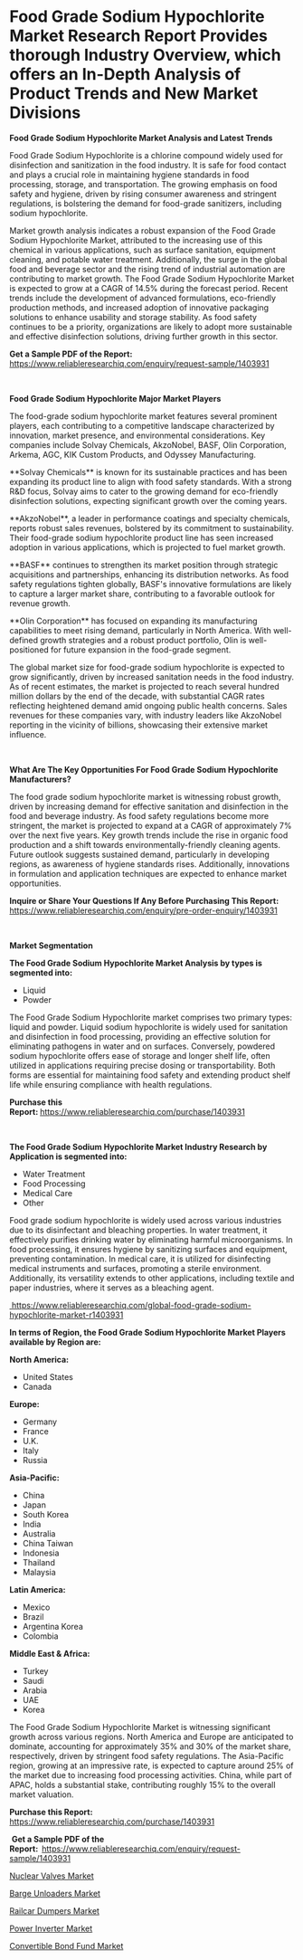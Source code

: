 <p><h1>Food Grade Sodium Hypochlorite Market Research Report Provides thorough Industry Overview, which offers an In-Depth Analysis of Product Trends and New Market Divisions</h1></p><p><strong>Food Grade Sodium Hypochlorite Market Analysis and Latest Trends</strong></p>
<p><p>Food Grade Sodium Hypochlorite is a chlorine compound widely used for disinfection and sanitization in the food industry. It is safe for food contact and plays a crucial role in maintaining hygiene standards in food processing, storage, and transportation. The growing emphasis on food safety and hygiene, driven by rising consumer awareness and stringent regulations, is bolstering the demand for food-grade sanitizers, including sodium hypochlorite.</p><p>Market growth analysis indicates a robust expansion of the Food Grade Sodium Hypochlorite Market, attributed to the increasing use of this chemical in various applications, such as surface sanitation, equipment cleaning, and potable water treatment. Additionally, the surge in the global food and beverage sector and the rising trend of industrial automation are contributing to market growth. The Food Grade Sodium Hypochlorite Market is expected to grow at a CAGR of 14.5% during the forecast period. Recent trends include the development of advanced formulations, eco-friendly production methods, and increased adoption of innovative packaging solutions to enhance usability and storage stability. As food safety continues to be a priority, organizations are likely to adopt more sustainable and effective disinfection solutions, driving further growth in this sector.</p></p>
<p><strong>Get a Sample PDF of the Report:&nbsp;</strong> <a href="https://www.reliableresearchiq.com/enquiry/request-sample/1403931?utm_campaign=1141&utm_medium=2&utm_source=Github&utm_content=ia&utm_term=23102024&utm_id=food-grade-sodium-hypochlorite">https://www.reliableresearchiq.com/enquiry/request-sample/1403931</a></p>
<p>&nbsp;</p>
<p><strong>Food Grade Sodium Hypochlorite Major Market Players</strong></p>
<p><p>The food-grade sodium hypochlorite market features several prominent players, each contributing to a competitive landscape characterized by innovation, market presence, and environmental considerations. Key companies include Solvay Chemicals, AkzoNobel, BASF, Olin Corporation, Arkema, AGC, KIK Custom Products, and Odyssey Manufacturing.</p><p>**Solvay Chemicals** is known for its sustainable practices and has been expanding its product line to align with food safety standards. With a strong R&D focus, Solvay aims to cater to the growing demand for eco-friendly disinfection solutions, expecting significant growth over the coming years.</p><p>**AkzoNobel**, a leader in performance coatings and specialty chemicals, reports robust sales revenues, bolstered by its commitment to sustainability. Their food-grade sodium hypochlorite product line has seen increased adoption in various applications, which is projected to fuel market growth.</p><p>**BASF** continues to strengthen its market position through strategic acquisitions and partnerships, enhancing its distribution networks. As food safety regulations tighten globally, BASF's innovative formulations are likely to capture a larger market share, contributing to a favorable outlook for revenue growth.</p><p>**Olin Corporation** has focused on expanding its manufacturing capabilities to meet rising demand, particularly in North America. With well-defined growth strategies and a robust product portfolio, Olin is well-positioned for future expansion in the food-grade segment.</p><p>The global market size for food-grade sodium hypochlorite is expected to grow significantly, driven by increased sanitation needs in the food industry. As of recent estimates, the market is projected to reach several hundred million dollars by the end of the decade, with substantial CAGR rates reflecting heightened demand amid ongoing public health concerns. Sales revenues for these companies vary, with industry leaders like AkzoNobel reporting in the vicinity of billions, showcasing their extensive market influence.</p></p>
<p>&nbsp;</p>
<p><strong>What Are The Key Opportunities For Food Grade Sodium Hypochlorite Manufacturers?</strong></p>
<p><p>The food grade sodium hypochlorite market is witnessing robust growth, driven by increasing demand for effective sanitation and disinfection in the food and beverage industry. As food safety regulations become more stringent, the market is projected to expand at a CAGR of approximately 7% over the next five years. Key growth trends include the rise in organic food production and a shift towards environmentally-friendly cleaning agents. Future outlook suggests sustained demand, particularly in developing regions, as awareness of hygiene standards rises. Additionally, innovations in formulation and application techniques are expected to enhance market opportunities.</p></p>
<p><strong>Inquire or Share Your Questions If Any Before Purchasing This Report:</strong> <a href="https://www.reliableresearchiq.com/enquiry/pre-order-enquiry/1403931?utm_campaign=1141&utm_medium=2&utm_source=Github&utm_content=ia&utm_term=23102024&utm_id=food-grade-sodium-hypochlorite">https://www.reliableresearchiq.com/enquiry/pre-order-enquiry/1403931</a></p>
<p>&nbsp;</p>
<p><strong>Market Segmentation</strong></p>
<p><strong>The Food Grade Sodium Hypochlorite Market Analysis by types is segmented into:</strong></p>
<p><ul><li>Liquid</li><li>Powder</li></ul></p>
<p><p>The Food Grade Sodium Hypochlorite market comprises two primary types: liquid and powder. Liquid sodium hypochlorite is widely used for sanitation and disinfection in food processing, providing an effective solution for eliminating pathogens in water and on surfaces. Conversely, powdered sodium hypochlorite offers ease of storage and longer shelf life, often utilized in applications requiring precise dosing or transportability. Both forms are essential for maintaining food safety and extending product shelf life while ensuring compliance with health regulations.</p></p>
<p><strong>Purchase this Report:&nbsp;</strong><a href="https://www.reliableresearchiq.com/purchase/1403931?utm_campaign=1141&utm_medium=2&utm_source=Github&utm_content=ia&utm_term=23102024&utm_id=food-grade-sodium-hypochlorite">https://www.reliableresearchiq.com/purchase/1403931</a></p>
<p>&nbsp;</p>
<p><strong>The Food Grade Sodium Hypochlorite Market Industry Research by Application is segmented into:</strong></p>
<p><ul><li>Water Treatment</li><li>Food Processing</li><li>Medical Care</li><li>Other</li></ul></p>
<p><p>Food grade sodium hypochlorite is widely used across various industries due to its disinfectant and bleaching properties. In water treatment, it effectively purifies drinking water by eliminating harmful microorganisms. In food processing, it ensures hygiene by sanitizing surfaces and equipment, preventing contamination. In medical care, it is utilized for disinfecting medical instruments and surfaces, promoting a sterile environment. Additionally, its versatility extends to other applications, including textile and paper industries, where it serves as a bleaching agent.</p></p>
<p><a href="https://www.reliableresearchiq.com/global-food-grade-sodium-hypochlorite-market-r1403931?utm_campaign=1141&utm_medium=2&utm_source=Github&utm_content=ia&utm_term=23102024&utm_id=food-grade-sodium-hypochlorite">&nbsp;https://www.reliableresearchiq.com/global-food-grade-sodium-hypochlorite-market-r1403931</a></p>
<p><strong>In terms of Region, the Food Grade Sodium Hypochlorite Market Players available by Region are:</strong></p>
<p>
    <p> <strong> North America: </strong>
        <ul>
            <li>United States</li>
            <li>Canada</li>
        </ul>
        </p> 
    <p> <strong> Europe: </strong>
        <ul>
            <li>Germany</li>
            <li>France</li>
            <li>U.K.</li>
            <li>Italy</li>
            <li>Russia</li>
        </ul>
        </p> 
    <p> <strong> Asia-Pacific: </strong>
        <ul>
            <li>China</li>
            <li>Japan</li>
            <li>South Korea</li>
            <li>India</li>
            <li>Australia</li>
            <li>China Taiwan</li>
            <li>Indonesia</li>
            <li>Thailand</li>
            <li>Malaysia</li>
        </ul>
        </p> 
    <p> <strong> Latin America: </strong>
        <ul>
            <li>Mexico</li>
            <li>Brazil</li>
            <li>Argentina Korea</li>
            <li>Colombia</li>
        </ul>
        </p> 
    <p> <strong> Middle East & Africa: </strong>
        <ul>
            <li>Turkey</li>
            <li>Saudi</li>
            <li>Arabia</li>
            <li>UAE</li>
            <li>Korea</li>
        </ul>
    </p>
    </p>
<p><p>The Food Grade Sodium Hypochlorite Market is witnessing significant growth across various regions. North America and Europe are anticipated to dominate, accounting for approximately 35% and 30% of the market share, respectively, driven by stringent food safety regulations. The Asia-Pacific region, growing at an impressive rate, is expected to capture around 25% of the market due to increasing food processing activities. China, while part of APAC, holds a substantial stake, contributing roughly 15% to the overall market valuation.</p></p>
<p><strong>Purchase this Report: </strong><a href="https://www.reliableresearchiq.com/purchase/1403931?utm_campaign=1141&utm_medium=2&utm_source=Github&utm_content=ia&utm_term=23102024&utm_id=food-grade-sodium-hypochlorite">https://www.reliableresearchiq.com/purchase/1403931</a></p>
<p>&nbsp;<strong>Get a Sample PDF of the Report:&nbsp;&nbsp;</strong><a href="https://www.reliableresearchiq.com/enquiry/request-sample/1403931?utm_campaign=1141&utm_medium=2&utm_source=Github&utm_content=ia&utm_term=23102024&utm_id=food-grade-sodium-hypochlorite">https://www.reliableresearchiq.com/enquiry/request-sample/1403931</a></p>
<p><strong></strong></p>
<p><p><a href="https://issuu.com/reportprime-2/docs/nuclear-valves-market-size-2030.ppt_e84aad57a282f6?utm_campaign=1141&utm_medium=2&utm_source=Github&utm_content=ia&utm_term=23102024&utm_id=food-grade-sodium-hypochlorite">Nuclear Valves Market</a></p><p><a href="https://github.com/anitrabixvburgie/Market-Research-Report-List-1/blob/main/barge-unloaders-market.md?utm_campaign=1141&utm_medium=2&utm_source=Github&utm_content=ia&utm_term=23102024&utm_id=food-grade-sodium-hypochlorite">Barge Unloaders Market</a></p><p><a href="https://github.com/lmorisekv5e/Market-Research-Report-List-1/blob/main/railcar-dumpers-market.md?utm_campaign=1141&utm_medium=2&utm_source=Github&utm_content=ia&utm_term=23102024&utm_id=food-grade-sodium-hypochlorite">Railcar Dumpers Market</a></p><p><a href="https://issuu.com/reportprime-2/docs/power-inverter-market-size-2030.ppt_e86d05b505b59c?utm_campaign=1141&utm_medium=2&utm_source=Github&utm_content=ia&utm_term=23102024&utm_id=food-grade-sodium-hypochlorite">Power Inverter Market</a></p><p><a href="https://www.linkedin.com/pulse/convertible-bond-fund-market-velocity-94-cagr-trajectory-edhmc?utm_campaign=1141&utm_medium=2&utm_source=Github&utm_content=ia&utm_term=23102024&utm_id=food-grade-sodium-hypochlorite">Convertible Bond Fund Market</a></p></p>